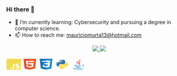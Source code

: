 ### Hi there 👋

- 🌱 I’m currently learning: Cybersecurity and pursuing a degree in computer science.
- 📫 How to reach me: mauriciomurta13@hotmail.com

<div align="center">
  <a href="https://github.com/MMPodesta">
  <img height="200em" src="https://github-readme-stats.vercel.app/api?username=ahmedsaheed&show_icons=true&theme=dracula&include_all_commits=true&count_private=true"/>
  <img height="200em" src="https://github-readme-stats.vercel.app/api/top-langs/?username=ahmedsaheed&langs_count=7&theme=dracula"/></a>
</div>

<div style="display: inline_block"><br>
  <img align="center" alt="Mauricio-Js" height="30" width="40" src="https://raw.githubusercontent.com/devicons/devicon/master/icons/javascript/javascript-plain.svg">
  <img align="center" alt="Mauricio-HTML" height="30" width="40" src="https://raw.githubusercontent.com/devicons/devicon/master/icons/html5/html5-original.svg">
  <img align="center" alt="Mauricio-CSS" height="30" width="40" src="https://raw.githubusercontent.com/devicons/devicon/master/icons/css3/css3-original.svg">
  <img align="center" alt="Mauricio-Python" height="30" width="40" src="https://raw.githubusercontent.com/devicons/devicon/master/icons/python/python-original.svg">
  <img align="center" alt="Mauricio-Python" height="30" width="40" src="https://raw.githubusercontent.com/devicons/devicon/master/icons/java/java-original.svg">
</div>
